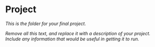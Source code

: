 # Project

_This is the folder for your final project._

_Remove all this text, and replace it with a description of your
project. Include any information that would be useful in getting it
to run._

